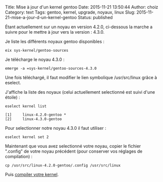 Title: Mise à jour d'un kernel gentoo
Date: 2015-11-21 13:50:44
Author: choiz
Category: text
Tags: gentoo, kernel, upgrade, noyaux, linux
Slug: 2015-11-21-mise-a-jour-d-un-kernel-gentoo
Status: published

Étant actuellement sur un noyau en version 4.2.0, ci-dessous la marche a
suivre pour le mettre à jour vers la version : 4.3.0.

Je liste les différents noyaux gentoo disponibles :

    eix sys-kernel/gentoo-sources

Je télécharge le noyau 4.3.0 :

    emerge -a =sys-kernel/gentoo-sources-4.3.0

Une fois téléchargé, il faut modifier le lien symbolique /usr/src/linux
grâce à eselect.

J'affiche la liste des noyaux (celui actuellement selectionné est suivi
d'une étoile) :

    eselect kernel list

    [1]     linux-4.2.0-gentoo *
    [2]     linux-4.3.0-gentoo

Pour selectionner notre noyau 4.3.0 il faut utiliser :

    eselect kernel set 2

Maintenant que vous avez selectionné votre noyau, copier le fichier
".config" de votre noyau précédent (pour conserver vos réglages de
compilation) :

    cp /usr/src/linux-4.2.0-gentoo/.config /usr/src/linux

Puis [compiler votre
kernel](http://www.choiz.fr/2015-09-06-compilation-kernel-gentoo.html).
